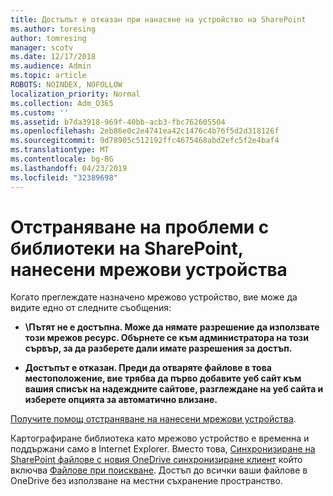 ```yaml
---
title: Достъпът е отказан при нанасяне на устройство на SharePoint
ms.author: toresing
author: tomresing
manager: scotv
ms.date: 12/17/2018
ms.audience: Admin
ms.topic: article
ROBOTS: NOINDEX, NOFOLLOW
localization_priority: Normal
ms.collection: Adm_O365
ms.custom: ''
ms.assetid: b7da3918-969f-40bb-acb3-fbc762605504
ms.openlocfilehash: 2eb86e0c2e4741ea42c1476c4b76f5d2d318126f
ms.sourcegitcommit: 9d78905c512192ffc4675468abd2efc5f2e4baf4
ms.translationtype: MT
ms.contentlocale: bg-BG
ms.lasthandoff: 04/23/2019
ms.locfileid: "32389698"
---
```

# <a name="fix-problems-with-sharepoint-libraries-mapped-to-network-drives"></a>Отстраняване на проблеми с библиотеки на SharePoint, нанесени мрежови устройства

Когато преглеждате назначено мрежово устройство, вие може да видите едно от следните съобщения:
  
- **\\Пътят не е достъпна. Може да нямате разрешение да използвате този мрежов ресурс. Обърнете се към администратора на този сървър, за да разберете дали имате разрешения за достъп.**
    
- **Достъпът е отказан. Преди да отваряте файлове в това местоположение, вие трябва да първо добавите уеб сайт към вашия списък на надеждните сайтове, разглеждане на уеб сайта и изберете опцията за автоматично влизане.**
    
[Получите помощ отстраняване на нанесени мрежови устройства](https://support.office.com/article/ef399c67-4578-4c3a-adbe-0b489084eabe.aspx).
  
Картографиране библиотека като мрежово устройство е временна и поддържани само в Internet Explorer. Вместо това, [Синхронизиране на SharePoint файлове с новия OneDrive синхронизиране клиент](https://support.office.com/article/6de9ede8-5b6e-4503-80b2-6190f3354a88.aspx) който включва [Файлове при поискване](https://support.office.com/article/0e6860d3-d9f3-4971-b321-7092438fb38e.aspx). Достъп до всички ваши файлове в OneDrive без използване на местни съхранение пространство.
  

